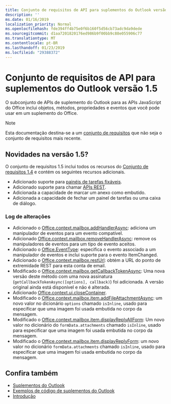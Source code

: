 ```yaml
---
title: Conjunto de requisitos de API para suplementos do Outlook versão 1.5
description: ''
ms.date: 01/16/2019
localization_priority: Normal
ms.openlocfilehash: fde394ff4b75e0f6b160f5d56cb73adc9da9dede
ms.sourcegitcommit: d1aa7201820176ed986b9f00bb9c88e055906c77
ms.translationtype: MT
ms.contentlocale: pt-BR
ms.lasthandoff: 01/23/2019
ms.locfileid: "29388372"
---
```

# <a name="outlook-add-in-api-requirement-set-15"></a>Conjunto de requisitos de API para suplementos do Outlook versão 1.5

O subconjunto de APIs de suplemento do Outlook para as APIs JavaScript do Office inclui objetos, métodos, propriedades e eventos que você pode usar em um suplemento do Office.

> [!NOTE]
> Esta documentação destina-se a um [conjunto de requisitos](/office/dev/add-ins/reference/requirement-sets/outlook-api-requirement-sets) que não seja o conjunto de requisitos mais recente.

## <a name="whats-new-in-15"></a>Novidades na versão 1.5?

O conjunto de requisitos 1.5 inclui todos os recursos do [Conjunto de requisitos 1.4](../requirement-set-1.4/outlook-requirement-set-1.4.md) e contém os seguintes recursos adicionais.

- Adicionado suporte para [painéis de tarefas fixáveis](https://docs.microsoft.com/outlook/add-ins/pinnable-taskpane).
- Adicionado suporte para chamar [APIs REST](https://docs.microsoft.com/outlook/add-ins/use-rest-api).
- Adicionada a capacidade de marcar um anexo como embutido.
- Adicionada a capacidade de fechar um painel de tarefas ou uma caixa de diálogo.

### <a name="change-log"></a>Log de alterações

- Adicionado o [Office.context.mailbox.addHandlerAsync](office.context.mailbox.md#addhandlerasynceventtype-handler-options-callback): adiciona um manipulador de eventos para um evento compatível.
- Adicionado [Office.context.mailbox.removeHandlerAsync](office.context.mailbox.md#removehandlerasynceventtype-options-callback): remove os manipuladores de eventos para um tipo de evento aceitos.
- Adicionado o [Office.EventType](office.md#eventtype-string): especifica o evento associado a um manipulador de eventos e inclui suporte para o evento ItemChanged.
- Adicionado o [Office.context.mailbox.restUrl](office.context.mailbox.md#resturl-string): obtém a URL do ponto de extremidade REST para esta conta de email.
- Modificado o [Office.context.mailbox.getCallbackTokenAsync](office.context.mailbox.md#getcallbacktokenasyncoptions-callback): Uma nova versão deste método com uma nova assinatura (`getCallbackTokenAsync([options], callback)`) foi adicionada. A versão original ainda está disponível e não é alterada.
- Adicionado [Office.context.ui.closeContainer](/javascript/api/office/office.ui#closecontainer--).
- Modificado o [Office.context.mailbox.item.addFileAttachmentAsync](office.context.mailbox.item.md#addfileattachmentasyncuri-attachmentname-options-callback): um novo valor no dicionário `options` chamado `isInline`, usado para especificar que uma imagem foi usada embutida no corpo da mensagem.
- Modificado o [Office.context.mailbox.item.displayReplyAllForm](office.context.mailbox.item.md#displayreplyallformformdata): Um novo valor no dicionário do `formData.attachments` chamado `isInline`, usado para especificar que uma imagem foi usada embutida no corpo da mensagem.
- Modificado o [Office.context.mailbox.item.displayReplyForm](office.context.mailbox.item.md#displayreplyformformdata): um novo valor no dicionário `formData.attachments` chamado `isInline`, usado para especificar que uma imagem foi usada embutida no corpo da mensagem.

## <a name="see-also"></a>Confira também

- [Suplementos do Outlook](https://docs.microsoft.com/outlook/add-ins/)
- [Exemplos de código de suplementos do Outlook](https://developer.microsoft.com/outlook/gallery/?filterBy=Outlook,Samples,Add-ins)
- [Introdução](https://docs.microsoft.com/outlook/add-ins/quick-start)
